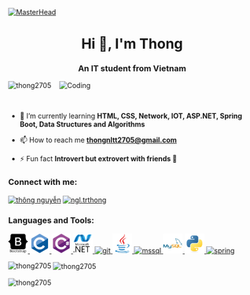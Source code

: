 [![MasterHead](https://mir-s3-cdn-cf.behance.net/project_modules/1400/475eb095746151.5e9ecde695f7a.gif)](https://github.com/Thong2705)
<h1 align="center">Hi 👋, I'm Thong</h1>
<h3 align="center">An IT student from Vietnam</h3>
<img align="right" alt="Coding" width="400" src="https://media2.giphy.com/media/v1.Y2lkPTc5MGI3NjExYjRlNTE0YTI4OGE2OTRhOGJjMmQwNzc2ZjRkY2ZmZGQzZDIyOGZhZSZlcD12MV9pbnRlcm5hbF9naWZzX2dpZklkJmN0PWc/2IudUHdI075HL02Pkk/giphy.gif">

<p align="left"> <img src="https://komarev.com/ghpvc/?username=thong2705&label=Profile%20views&color=0e75b6&style=flat" alt="thong2705" /> </p>

<p align="left"> <a href="https://twitter.com/" target="blank"><img src="https://img.shields.io/twitter/follow/?logo=twitter&style=for-the-badge" alt="" /></a> </p>

- 🌱 I’m currently learning **HTML, CSS, Network, IOT, ASP.NET, Spring Boot, Data Structures and Algorithms**

- 📫 How to reach me **thongnltt2705@gmail.com**

- ⚡ Fun fact **Introvert but extrovert with friends 🤣**

<h3 align="left">Connect with me:</h3>
<p align="left">
<a href="https://fb.com/thông nguyễn" target="blank"><img align="center" src="https://raw.githubusercontent.com/rahuldkjain/github-profile-readme-generator/master/src/images/icons/Social/facebook.svg" alt="thông nguyễn" height="30" width="40" /></a>
<a href="https://instagram.com/ngl.trthong" target="blank"><img align="center" src="https://raw.githubusercontent.com/rahuldkjain/github-profile-readme-generator/master/src/images/icons/Social/instagram.svg" alt="ngl.trthong" height="30" width="40" /></a>
</p>

<h3 align="left">Languages and Tools:</h3>
<p align="left"> <a href="https://getbootstrap.com" target="_blank" rel="noreferrer"> <img src="https://raw.githubusercontent.com/devicons/devicon/master/icons/bootstrap/bootstrap-plain-wordmark.svg" alt="bootstrap" width="40" height="40"/> </a> <a href="https://www.cprogramming.com/" target="_blank" rel="noreferrer"> <img src="https://raw.githubusercontent.com/devicons/devicon/master/icons/c/c-original.svg" alt="c" width="40" height="40"/> </a> <a href="https://www.w3schools.com/cs/" target="_blank" rel="noreferrer"> <img src="https://raw.githubusercontent.com/devicons/devicon/master/icons/csharp/csharp-original.svg" alt="csharp" width="40" height="40"/> </a> <a href="https://dotnet.microsoft.com/" target="_blank" rel="noreferrer"> <img src="https://raw.githubusercontent.com/devicons/devicon/master/icons/dot-net/dot-net-original-wordmark.svg" alt="dotnet" width="40" height="40"/> </a> <a href="https://git-scm.com/" target="_blank" rel="noreferrer"> <img src="https://www.vectorlogo.zone/logos/git-scm/git-scm-icon.svg" alt="git" width="40" height="40"/> </a> <a href="https://www.java.com" target="_blank" rel="noreferrer"> <img src="https://raw.githubusercontent.com/devicons/devicon/master/icons/java/java-original.svg" alt="java" width="40" height="40"/> </a> <a href="https://www.microsoft.com/en-us/sql-server" target="_blank" rel="noreferrer"> <img src="https://www.svgrepo.com/show/303229/microsoft-sql-server-logo.svg" alt="mssql" width="40" height="40"/> </a> <a href="https://www.mysql.com/" target="_blank" rel="noreferrer"> <img src="https://raw.githubusercontent.com/devicons/devicon/master/icons/mysql/mysql-original-wordmark.svg" alt="mysql" width="40" height="40"/> </a> <a href="https://www.python.org" target="_blank" rel="noreferrer"> <img src="https://raw.githubusercontent.com/devicons/devicon/master/icons/python/python-original.svg" alt="python" width="40" height="40"/> </a> <a href="https://spring.io/" target="_blank" rel="noreferrer"> <img src="https://www.vectorlogo.zone/logos/springio/springio-icon.svg" alt="spring" width="40" height="40"/> </a> </p>

<p><img align="left" src="https://github-readme-stats.vercel.app/api/top-langs?username=thong2705&show_icons=true&locale=en&layout=compact" alt="thong2705" /></p>

<p>&nbsp;<img align="center" src="https://github-readme-stats.vercel.app/api?username=thong2705&show_icons=true&locale=en" alt="thong2705" /></p>

<p><img align="center" src="https://github-readme-streak-stats.herokuapp.com/?user=thong2705&" alt="thong2705" /></p>
